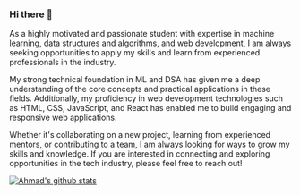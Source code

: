 ### Hi there 👋

As a highly motivated and passionate student with expertise in machine learning, data structures and algorithms, and web development, I am always seeking opportunities to apply my skills and learn from experienced professionals in the industry.

My strong technical foundation in ML and DSA has given me a deep understanding of the core concepts and practical applications in these fields. Additionally, my proficiency in web development technologies such as HTML, CSS, JavaScript, and React has enabled me to build engaging and responsive web applications.

Whether it's collaborating on a new project, learning from experienced mentors, or contributing to a team, I am always looking for ways to grow my skills and knowledge. If you are interested in connecting and exploring opportunities in the tech industry, please feel free to reach out!

[![Ahmad's github stats](https://github-readme-stats.vercel.app/api?username=Ahmadkhan02&count_private=true&show_icons=true&theme=radical&hide_rank=false)](https://github.com/anuraghazra/github-readme-stats)

